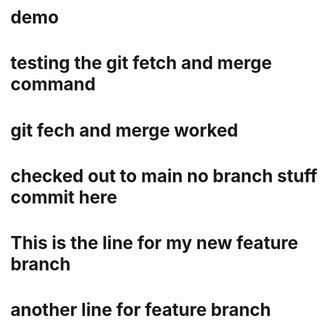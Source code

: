 # demo
# testing the git fetch and merge command
# git fech and merge worked
# checked out to main no branch stuff commit here
# This is the line for my new feature branch
# another line for feature branch
